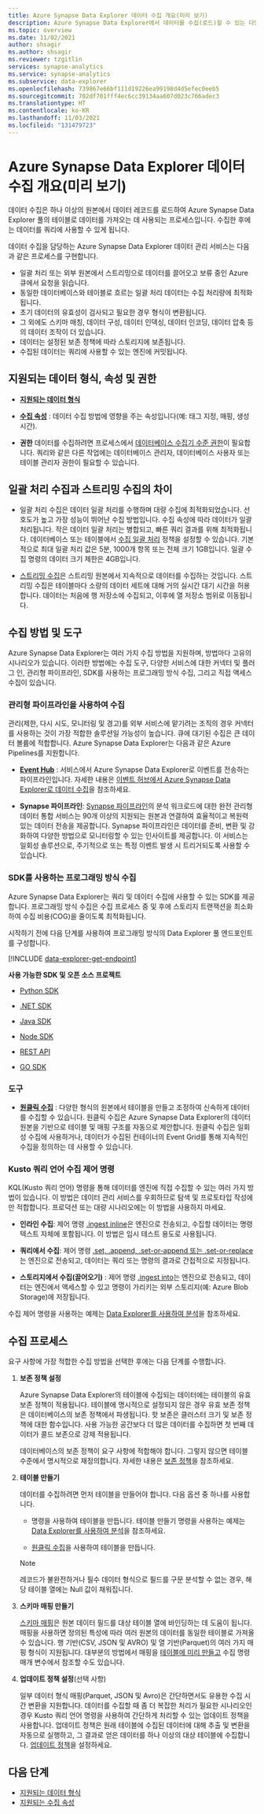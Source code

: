 ```yaml
---
title: Azure Synapse Data Explorer 데이터 수집 개요(미리 보기)
description: Azure Synapse Data Explorer에서 데이터를 수집(로드)할 수 있는 다양한 방법을 알아봅니다.
ms.topic: overview
ms.date: 11/02/2021
author: shsagir
ms.author: shsagir
ms.reviewer: tzgitlin
services: synapse-analytics
ms.service: synapse-analytics
ms.subservice: data-explorer
ms.openlocfilehash: 739867e66bf111d19226ea99198d4d5efec0eeb5
ms.sourcegitcommit: 702df701fff4ec6cc39134aa607d023c766adec3
ms.translationtype: HT
ms.contentlocale: ko-KR
ms.lasthandoff: 11/03/2021
ms.locfileid: "131479723"
---
```

# <a name="azure-synapse-data-explorer-data-ingestion-overview-preview"></a>Azure Synapse Data Explorer 데이터 수집 개요(미리 보기)

데이터 수집은 하나 이상의 원본에서 데이터 레코드를 로드하여 Azure Synapse Data Explorer 풀의 테이블로 데이터를 가져오는 데 사용되는 프로세스입니다. 수집한 후에는 데이터를 쿼리에 사용할 수 있게 됩니다.

데이터 수집을 담당하는 Azure Synapse Data Explorer 데이터 관리 서비스는 다음과 같은 프로세스를 구현합니다.

- 일괄 처리 또는 외부 원본에서 스트리밍으로 데이터를 끌어오고 보류 중인 Azure 큐에서 요청을 읽습니다.
- 동일한 데이터베이스와 테이블로 흐르는 일괄 처리 데이터는 수집 처리량에 최적화됩니다.
- 초기 데이터의 유효성이 검사되고 필요한 경우 형식이 변환됩니다.
- 그 외에도 스키마 매칭, 데이터 구성, 데이터 인덱싱, 데이터 인코딩, 데이터 압축 등의 데이터 조작이 더 있습니다.
- 데이터는 설정된 보존 정책에 따라 스토리지에 보존됩니다.
- 수집된 데이터는 쿼리에 사용할 수 있는 엔진에 커밋됩니다.

## <a name="supported-data-formats-properties-and-permissions"></a>지원되는 데이터 형식, 속성 및 권한

* **[지원되는 데이터 형식](data-explorer-ingest-data-supported-formats.md)**

* **[수집 속성](data-explorer-ingest-data-properties.md)** : 데이터 수집 방법에 영향을 주는 속성입니다(예: 태그 지정, 매핑, 생성 시간).

* **권한** 데이터를 수집하려면 프로세스에서 [데이터베이스 수집기 수준 권한](/azure/data-explorer/kusto/management/access-control/role-based-authorization?context=/azure/synapse-analytics/context/context)이 필요합니다. 쿼리와 같은 다른 작업에는 데이터베이스 관리자, 데이터베이스 사용자 또는 테이블 관리자 권한이 필요할 수 있습니다.

## <a name="batching-vs-streaming-ingestions"></a>일괄 처리 수집과 스트리밍 수집의 차이

* 일괄 처리 수집은 데이터 일괄 처리를 수행하며 대량 수집에 최적화되었습니다. 선호도가 높고 가장 성능이 뛰어난 수집 방법입니다. 수집 속성에 따라 데이터가 일괄 처리됩니다. 작은 데이터 일괄 처리는 병합되고, 빠른 쿼리 결과를 위해 최적화됩니다. 데이터베이스 또는 테이블에서 [수집 일괄 처리](/azure/data-explorer/kusto/management/batchingpolicy?context=/azure/synapse-analytics/context/context) 정책을 설정할 수 있습니다. 기본적으로 최대 일괄 처리 값은 5분, 1000개 항목 또는 전체 크기 1GB입니다.  일괄 수집 명령의 데이터 크기 제한은 4GB입니다.

* [스트리밍 수집](data-explorer-ingest-data-streaming.md)은 스트리밍 원본에서 지속적으로 데이터를 수집하는 것입니다. 스트리밍 수집은 테이블마다 소량의 데이터 세트에 대해 거의 실시간 대기 시간을 허용합니다. 데이터는 처음에 행 저장소에 수집되고, 이후에 열 저장소 범위로 이동됩니다.

## <a name="ingestion-methods-and-tools"></a>수집 방법 및 도구

Azure Synapse Data Explorer는 여러 가지 수집 방법을 지원하며, 방법마다 고유의 시나리오가 있습니다. 이러한 방법에는 수집 도구, 다양한 서비스에 대한 커넥터 및 플러그 인, 관리형 파이프라인, SDK를 사용하는 프로그래밍 방식 수집, 그리고 직접 액세스 수집이 있습니다.

### <a name="ingestion-using-managed-pipelines"></a>관리형 파이프라인을 사용하여 수집

관리(제한, 다시 시도, 모니터링 및 경고)를 외부 서비스에 맡기려는 조직의 경우 커넥터를 사용하는 것이 가장 적합한 솔루션일 가능성이 높습니다. 큐에 대기된 수집은 큰 데이터 볼륨에 적합합니다. Azure Synapse Data Explorer는 다음과 같은 Azure Pipelines를 지원합니다.

<!-- * **[Event Grid](https://azure.microsoft.com/services/event-grid/)**: A pipeline that listens to Azure storage, and updates Azure Synapse Data Explorer to pull information when subscribed events occur. For more information, see [Ingest Azure Blobs into Azure Synapse Data Explorer](ingest-data-event-grid.md). -->

* **[Event Hub](https://azure.microsoft.com/services/event-hubs/)** : 서비스에서 Azure Synapse Data Explorer로 이벤트를 전송하는 파이프라인입니다. 자세한 내용은 [이벤트 허브에서 Azure Synapse Data Explorer로 데이터 수집](data-explorer-ingest-event-hub-overview.md)을 참조하세요.

<!-- * **[IoT Hub](https://azure.microsoft.com/services/iot-hub/)**: A pipeline that is used for the transfer of data from supported IoT devices to Azure Synapse Data Explorer. For more information, see [Ingest from IoT Hub](ingest-data-iot-hub.md). -->

* **Synapse 파이프라인**: [Synapse 파이프라인](/azure/data-factory/copy-activity-overview?context=/azure/synapse-analytics/context/context&tabs=synapse-analytics)의 분석 워크로드에 대한 완전 관리형 데이터 통합 서비스는 90개 이상의 지원되는 원본과 연결하여 효율적이고 복원력 있는 데이터 전송을 제공합니다. Synapse 파이프라인은 데이터를 준비, 변환 및 강화하여 다양한 방법으로 모니터링할 수 있는 인사이트를 제공합니다. 이 서비스는 일회성 솔루션으로, 주기적으로 또는 특정 이벤트 발생 시 트리거되도록 사용할 수 있습니다.

<!-- ### Ingestion using connectors and plugins

* **Logstash plugin**, see [Ingest data from Logstash to Azure Synapse Data Explorer](ingest-data-logstash.md).

* **Kafka connector**, see [Ingest data from Kafka into Azure Synapse Data Explorer](ingest-data-kafka.md).

* **[:::no-loc text="Power Automate":::](https://flow.microsoft.com/)**: An automated workflow pipeline to Azure Synapse Data Explorer. :::no-loc text="Power Automate"::: can be used to execute a query and do preset actions using the query results as a trigger. See [Azure Synapse Data Explorer connector to :::no-loc text="Power Automate"::: (Preview)](flow.md).

* **Apache Spark connector**: An open-source project that can run on any Spark cluster. It implements data source and data sink for moving data across Azure Synapse Data Explorer and Spark clusters. You can build fast and scalable applications targeting data-driven scenarios. See [Azure Synapse Data Explorer Connector for Apache Spark](spark-connector.md). -->

### <a name="programmatic-ingestion-using-sdks"></a>SDK를 사용하는 프로그래밍 방식 수집

Azure Synapse Data Explorer는 쿼리 및 데이터 수집에 사용할 수 있는 SDK를 제공합니다. 프로그래밍 방식 수집은 수집 프로세스 중 및 후에 스토리지 트랜잭션을 최소화하여 수집 비용(COG)을 줄이도록 최적화됩니다.

시작하기 전에 다음 단계를 사용하여 프로그래밍 방식의 Data Explorer 풀 엔드포인트를 구성합니다.

[!INCLUDE [data-explorer-get-endpoint](../includes/data-explorer-get-endpoint.md)]

**사용 가능한 SDK 및 오픈 소스 프로젝트**

* [Python SDK](/azure/data-explorer/kusto/api/python/kusto-python-client-library?context=/azure/synapse-analytics/context/context)

* [.NET SDK](/azure/data-explorer/kusto/api/netfx/about-the-sdk?context=/azure/synapse-analytics/context/context)

* [Java SDK](/azure/data-explorer/kusto/api/java/kusto-java-client-library?context=/azure/synapse-analytics/context/context)

* [Node SDK](/azure/data-explorer/kusto/api/node/kusto-node-client-library?context=/azure/synapse-analytics/context/context)

* [REST API](/azure/data-explorer/kusto/api/netfx/kusto-ingest-client-rest?context=/azure/synapse-analytics/context/context)

* [GO SDK](/azure/data-explorer/kusto/api/golang/kusto-golang-client-library?context=/azure/synapse-analytics/context/context)

### <a name="tools"></a>도구

* **[원클릭 수집](data-explorer-ingest-data-one-click.md)** : 다양한 형식의 원본에서 테이블을 만들고 조정하여 신속하게 데이터를 수집할 수 있습니다. 원클릭 수집은 Azure Synapse Data Explorer의 데이터 원본을 기반으로 테이블 및 매핑 구조를 자동으로 제안합니다. 원클릭 수집은 일회성 수집에 사용하거나, 데이터가 수집된 컨테이너의 Event Grid를 통해 지속적인 수집을 정의하는 데 사용할 수 있습니다.

<!-- * **[LightIngest](lightingest.md)**: A command-line utility for ad-hoc data ingestion into Azure Synapse Data Explorer. The utility can pull source data from a local folder or from an Azure blob storage container. -->

### <a name="kusto-query-language-ingest-control-commands"></a>Kusto 쿼리 언어 수집 제어 명령

KQL(Kusto 쿼리 언어) 명령을 통해 데이터를 엔진에 직접 수집할 수 있는 여러 가지 방법이 있습니다. 이 방법은 데이터 관리 서비스를 우회하므로 탐색 및 프로토타입 작성에만 적합합니다. 프로덕션 또는 대량 시나리오에는 이 방법을 사용하지 마세요.

  * **인라인 수집**:  제어 명령 [.ingest inline](/azure/data-explorer/kusto/management/data-ingestion/ingest-inline?context=/azure/synapse-analytics/context/context)은 엔진으로 전송되고, 수집할 데이터는 명령 텍스트 자체에 포함됩니다. 이 방법은 임시 테스트 용도로 사용됩니다.

  * **쿼리에서 수집**: 제어 명령 [.set, .append, .set-or-append 또는 .set-or-replace](/azure/data-explorer/kusto/management/data-ingestion/ingest-from-query?context=/azure/synapse-analytics/context/context)는 엔진으로 전송되고, 데이터는 쿼리 또는 명령의 결과로 간접적으로 지정됩니다.

  * **스토리지에서 수집(끌어오기)** : 제어 명령 [.ingest into](/data-explorer/kusto/management/data-ingestion/ingest-from-storage?context=/azure/synapse-analytics/context/context)는 엔진으로 전송되고, 데이터는 엔진에서 액세스할 수 있고 명령이 가리키는 외부 스토리지(예: Azure Blob Storage)에 저장됩니다.

수집 제어 명령을 사용하는 예제는 [Data Explorer를 사용하여 분석](../../get-started-analyze-data-explorer.md)을 참조하세요.

<!-- ## Comparing ingestion methods and tools

| Ingestion name | Data type | Maximum file size | Streaming, batching, direct | Most common scenarios | Considerations |
| --- | --- | --- | --- | --- | --- |
| [**One click ingestion**](ingest-data-one-click.md) | *sv, JSON | 1 GB uncompressed (see note)| Batching to container, local file and blob in direct ingestion | One-off, create table schema, definition of continuous ingestion with event grid, bulk ingestion with container (up to 10,000 blobs) | 10,000 blobs are randomly selected from container|
| [**LightIngest**](lightingest.md) | All formats supported | 1 GB uncompressed (see note) | Batching via DM or direct ingestion to engine |  Data migration, historical data with adjusted ingestion timestamps, bulk ingestion (no size restriction)| Case-sensitive, space-sensitive |
| [**ADX Kafka**](ingest-data-kafka.md) | | | | |
| [**ADX to Apache Spark**](spark-connector.md) | | | | |
| [**LogStash**](ingest-data-logstash.md) | | | | |
| [**Azure Data Factory (ADF)**](./data-factory-integration.md) | [Supported data formats](/azure/data-factory/copy-activity-overview#supported-data-stores-and-formats) | unlimited *(per ADF restrictions) | Batching or per ADF trigger | Supports formats that are usually unsupported, large files, can copy from over 90 sources, from on perm to cloud | This method takes relatively more time until data is ingested. ADF uploads all data to memory and then begins ingestion. |
|[ **Power Automate**](./flow.md) | | | | Ingestion commands as part of flow| Must have high-performing response time |
| [**IoT Hub**](ingest-data-iot-hub-overview.md) | [Supported data formats](ingest-data-iot-hub-overview.md#data-format)  | N/A | Batching, streaming | IoT messages, IoT events, IoT properties | |
| [**Event Hub**](ingest-data-event-hub-overview.md) | [Supported data formats](ingest-data-event-hub-overview.md#data-format) | N/A | Batching, streaming | Messages, events | |
| [**Event Grid**](ingest-data-event-grid-overview.md) | [Supported data formats](ingest-data-event-grid-overview.md#data-format) | 1 GB uncompressed | Batching | Continuous ingestion from Azure storage, external data in Azure storage | Ingestion can be triggered by blob renaming or blob creation actions. |
| [**.NET SDK**](./net-sdk-ingest-data.md) | All formats supported | 1 GB uncompressed (see note) | Batching, streaming, direct | Write your own code according to organizational needs |
| [**Python**](python-ingest-data.md) | All formats supported | 1 GB uncompressed (see note) | Batching, streaming, direct | Write your own code according to organizational needs |
| [**Node.js**](node-ingest-data.md) | All formats supported | 1 GB uncompressed (see note | Batching, streaming, direct | Write your own code according to organizational needs |
| [**Java**](kusto/api/java/kusto-java-client-library.md) | All formats supported | 1 GB uncompressed (see note) | Batching, streaming, direct | Write your own code according to organizational needs |
| [**REST**](kusto/api/netfx/kusto-ingest-client-rest.md) | All formats supported | 1 GB uncompressed (see note) | Batching, streaming, direct| Write your own code according to organizational needs |
| [**Go**](kusto/api/golang/kusto-golang-client-library.md) | All formats supported | 1 GB uncompressed (see note) | Batching, streaming, direct | Write your own code according to organizational needs |

> [!Note]
> When referenced in the above table, ingestion supports a maximum file size of 4 GB. The recommendation is to ingest files between 100 MB and 1 GB. -->

## <a name="ingestion-process"></a>수집 프로세스

요구 사항에 가장 적합한 수집 방법을 선택한 후에는 다음 단계를 수행합니다.

1. **보존 정책 설정**

    Azure Synapse Data Explorer의 테이블에 수집되는 데이터에는 테이블의 유효 보존 정책이 적용됩니다. 테이블에 명시적으로 설정되지 않은 경우 유효 보존 정책은 데이터베이스의 보존 정책에서 파생됩니다. 핫 보존은 클러스터 크기 및 보존 정책에 대한 함수입니다. 사용 가능한 공간보다 더 많은 데이터를 수집하면 첫 번째 데이터가 콜드 보존으로 강제 적용됩니다.

    데이터베이스의 보존 정책이 요구 사항에 적합해야 합니다. 그렇지 않으면 테이블 수준에서 명시적으로 재정의합니다. 자세한 내용은 [보존 정책](/azure/data-explorer/kusto/management/retentionpolicy?context=/azure/synapse-analytics/context/context)을 참조하세요.

1. **테이블 만들기**

    데이터를 수집하려면 먼저 테이블을 만들어야 합니다. 다음 옵션 중 하나를 사용합니다.

    * 명령을 사용하여 테이블을 만듭니다. 테이블 만들기 명령을 사용하는 예제는 [Data Explorer를 사용하여 분석](../../get-started-analyze-data-explorer.md)을 참조하세요.

    * [원클릭 수집](data-explorer-ingest-data-one-click.md)을 사용하여 테이블을 만듭니다.

    > [!Note]
    > 레코드가 불완전하거나 필수 데이터 형식으로 필드를 구문 분석할 수 없는 경우, 해당 테이블 열에는 Null 값이 채워집니다.

1. **스키마 매핑 만들기**

    [스키마 매핑](/azure/data-explorer/kusto/management/mappings?context=/azure/synapse-analytics/context/context)은 원본 데이터 필드를 대상 테이블 열에 바인딩하는 데 도움이 됩니다. 매핑을 사용하면 정의된 특성에 따라 여러 원본의 데이터를 동일한 테이블로 가져올 수 있습니다. 행 기반(CSV, JSON 및 AVRO) 및 열 기반(Parquet)의 여러 가지 매핑 형식이 지원됩니다. 대부분의 방법에서 매핑을 [테이블에 미리 만들고](/azure/data-explorer/kusto/management/create-ingestion-mapping-command?context=/azure/synapse-analytics/context/context) 수집 명령 매개 변수에서 참조할 수도 있습니다.

1. **업데이트 정책 설정**(선택 사항)

   일부 데이터 형식 매핑(Parquet, JSON 및 Avro)은 간단하면서도 유용한 수집 시간 변환을 지원합니다. 데이터를 수집할 때 좀 더 복잡한 처리가 필요한 시나리오인 경우 Kusto 쿼리 언어 명령을 사용하여 간단하게 처리할 수 있는 업데이트 정책을 사용합니다. 업데이트 정책은 원래 테이블에 수집된 데이터에 대해 추출 및 변환을 자동으로 실행하고, 그 결과로 얻은 데이터를 하나 이상의 대상 테이블에 수집합니다. [업데이트 정책](/azure/data-explorer/kusto/management/update-policy?context=/azure/synapse-analytics/context/context)을 설정하세요.



## <a name="next-steps"></a>다음 단계

- [지원되는 데이터 형식](data-explorer-ingest-data-supported-formats.md)
- [지원되는 수집 속성](data-explorer-ingest-data-properties.md)

